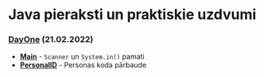 # Java pieraksti un praktiskie uzdvumi

### [DayOne](src/main/java/io/codelex/DayOne) (21.02.2022)
- **[Main](src/main/java/io/codelex/DayOne/Main.java)** - `Scanner` un `System.in()` pamati
- **[PersonalID](src/main/java/io/codelex/DayOne/PersonalID.java)** - Personas koda pārbaude